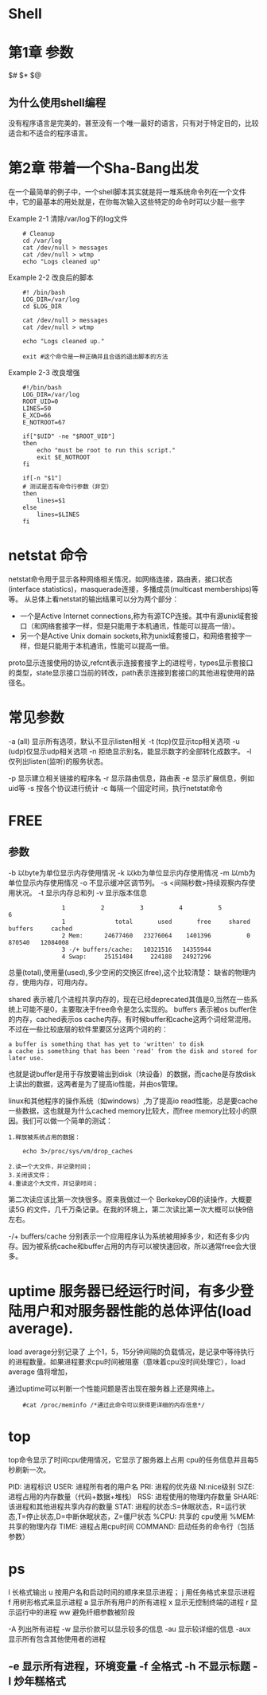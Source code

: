 Shell
==========

# 第1章 参数

$#
$* 
$@



## 为什么使用shell编程

没有程序语言是完美的，甚至没有一个唯一最好的语言，只有对于特定目的，比较适合和不适合的程序语言。

# 第2章 带着一个Sha-Bang出发

在一个最简单的例子中，一个shell脚本其实就是将一堆系统命令列在一个文件中，它的最基本的用处就是，在你每次输入这些特定的命令时可以少敲一些字

Example 2-1 清除/var/log下的log文件

		# Cleanup
		cd /var/log
		cat /dev/null > messages
		cat /dev/null > wtmp
		echo "Logs cleaned up"

Example 2-2 改良后的脚本

		#! /bin/bash
		LOG_DIR=/var/log
		cd $LOG_DIR
	
		cat /dev/null > messages
		cat /dev/null > wtmp

		echo "Logs cleaned up."

		exit #这个命令是一种正确并且合适的退出脚本的方法

Example 2-3 改良增强

		#!/bin/bash
		LOG_DIR=/var/log
		ROOT_UID=0
		LINES=50
		E_XCD=66
		E_NOTROOT=67

		if["$UID" -ne "$ROOT_UID"]
		then
			echo "must be root to run this script."
			exit $E_NOTROOT
		fi

		if[-n "$1"]
		# 测试是否有命令行参数（非空）
		then
			lines=$1
		else
			lines=$LINES
		fi



# netstat 命令

netstat命令用于显示各种网络相关情况，如网络连接，路由表，接口状态(interface statistics)，masquerade连接，多播成员(multicast memberships)等等。
从总体上看netstat的输出结果可以分为两个部分：
* 一个是Active Internet connections,称为有源TCP连接。其中有源unix域套接口（和网络套接字一样，但是只能用于本机通讯，性能可以提高一倍）。
* 另一个是Active Unix domain sockets,称为unix域套接口，和网络套接字一样，但是只能用于本机通讯，性能可以提高一倍。

proto显示连接使用的协议,refcnt表示连接套接字上的进程号，types显示套接口的类型，state显示接口当前的转改，path表示连接到套接口的其他进程使用的路径名。

# 常见参数

-a (all) 显示所有选项，默认不显示listen相关
-t (tcp)仅显示tcp相关选项
-u (udp)仅显示udp相关选项
-n 拒绝显示别名，能显示数字的全部转化成数字。
-l 仅列出listen(监听)的服务状态。

-p 显示建立相关链接的程序名
-r 显示路由信息，路由表
-e 显示扩展信息，例如uid等
-s 按各个协议进行统计
-c 每隔一个固定时间，执行netstat命令



# FREE

## 参数

-b 以byte为单位显示内存使用情况
-k 以kb为单位显示内存使用情况
-m 以mb为单位显示内存使用情况
-o 不显示缓冲区调节列。
-s <间隔秒数>持续观察内存使用状况。
-t 显示内存总和列
-v 显示版本信息

                   1          2          3          4          5          6
				   1              total       used       free     shared    buffers     cached
				   2 Mem:      24677460   23276064    1401396          0     870540   12084008
				   3 -/+ buffers/cache:   10321516   14355944
				   4 Swap:     25151484     224188   24927296

总量(total),使用量(used),多少空闲的交换区(free),这个比较清楚： 缺省的物理内存，使用内存，可用内存。

shared 表示被几个进程共享内存的，现在已经deprecated其值是0,当然在一些系统上可能不是0，主要取决于free命令是怎么实现的。
buffers 表示被os buffer住的内存，cached表示os cache内存。有时候buffer和cache这两个词经常混用。不过在一些比较底层的软件里要区分这两个词的的：

	a buffer is something that has yet to 'written' to disk
	a cache is something that has been 'read' from the disk and stored for later use.

也就是说buffer是用于存放要输出到disk（块设备）的数据，而cache是存放disk上读出的数据，这两者是为了提高io性能，并由os管理。

linux和其他程序的操作系统（如windows）,为了提高io read性能，总是要cache一些数据，这也就是为什么cached memory比较大，而free memory比较小的原因。我们可以做一个简单的测试：

	1.释放被系统占用的数据：
		
		echo 3>/proc/sys/vm/drop_caches
	
	2.读一个大文件，并记录时间；
	3.关闭该文件；
	4.重读这个大文件，并记录时间；

第二次读应该比第一次快很多。原来我做过一个 BerkekeyDB的读操作，大概要读5G 的文件，几千万条记录。在我的环境上，第二次读比第一次大概可以快9倍左右。

-/+ buffers/cache 分别表示一个应用程序认为系统被用掉多少，和还有多少内存。因为被系统cache和buffer占用的内存可以被快速回收，所以通常free会大很多。

# uptime 服务器已经运行时间，有多少登陆用户和对服务器性能的总体评估(load average).

load average分别记录了 上个1，5，15分钟间隔的负载情况，是记录中等待执行的进程数量。如果进程要求cpu时间被阻塞（意味着cpu没时间处理它），load average 值将增加，

通过uptime可以判断一个性能问题是否出现在服务器上还是网络上。

		#cat /proc/meminfo /*通过此命令可以获得更详细的内存信息*/


# top

top命令显示了时间cpu使用情况，它显示了服务器上占用 cpu的任务信息并且每5秒刷新一次。

PID: 进程标识
USER: 进程所有者的用户名
PRI: 进程的优先级
NI:nice级别
SIZE: 进程占用的内存数量（代码+数据+堆栈）
RSS: 进程使用的物理内存数量
SHARE: 该进程和其他进程共享内存的数量
STAT: 进程的状态:S=休眠状态，R=运行状态,T=停止状态,D=中断休眠状态，Z=僵尸状态
%CPU: 共享的 cpu使用
%MEM: 共享的物理内存
TIME: 进程占用cpu时间
COMMAND: 启动任务的命令行（包括参数）


# ps 

l 长格式输出
u 按用户名和启动时间的顺序来显示进程；
j 用任务格式来显示进程
f 用树形格式来显示进程
a 显示所有用户的所有进程
x 显示无控制终端的进程
r 显示运行中的进程
ww 避免纤细参数被阶段

-A 列出所有进程
-w 显示价款可以显示较多的信息
-au 显示较详细的信息
-aux 显示所有包含其他使用者的进程

-e 显示所有进程，环境变量
-f 全格式
-h 不显示标题
-l 炒年糕格式
-
